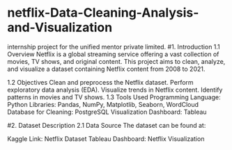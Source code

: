 # netflix-Data-Cleaning-Analysis-and-Visualization
internship project for the unified mentor private limited.
#1. Introduction
1.1 Overview
Netflix is a global streaming service offering a vast collection of movies, TV shows, and original content. This project aims to clean, analyze, and visualize a dataset containing Netflix content from 2008 to 2021.

1.2 Objectives
Clean and preprocess the Netflix dataset.
Perform exploratory data analysis (EDA).
Visualize trends in Netflix content.
Identify patterns in movies and TV shows.
1.3 Tools Used
Programming Language: Python
Libraries: Pandas, NumPy, Matplotlib, Seaborn, WordCloud
Database for Cleaning: PostgreSQL
Visualization Dashboard: Tableau

#2. Dataset Description
2.1 Data Source
The dataset can be found at:

Kaggle Link: Netflix Dataset
Tableau Dashboard: Netflix Visualization
